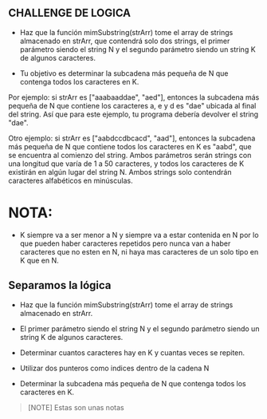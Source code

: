 ## CHALLENGE DE LOGICA

- Haz que la función mimSubstring(strArr) tome el array de strings almacenado en strArr, que contendrá solo dos strings, el primer parámetro siendo el string N y el segundo parámetro siendo un string K de algunos caracteres. 

- Tu objetivo es determinar la subcadena más pequeña de N que contenga todos los caracteres en K. 

Por ejemplo: si strArr es ["aaabaaddae", "aed"], entonces la subcadena más pequeña de N que contiene los caracteres a, e y d es "dae" ubicada al final del string. Así que para este ejemplo, tu programa debería devolver el string "dae".

Otro ejemplo: si strArr es ["aabdccdbcacd", "aad"], entonces la subcadena más pequeña de N que contiene todos los caracteres en K es "aabd", que se encuentra al comienzo del string. Ambos parámetros serán strings con una longitud que varía de 1 a 50 caracteres, y todos los caracteres de K existirán en algún lugar del string N. Ambos strings solo contendrán caracteres alfabéticos en minúsculas.

# NOTA:
- K siempre va a ser menor a N y siempre va a estar contenida en N por lo que pueden haber caracteres repetidos pero nunca van a haber caracteres que no esten en N, ni haya mas caracteres de un solo tipo en K que en N.

<!-- Logica propia, puede haber otras soluciones o formas de resolverlo -->

## Separamos la lógica

- Haz que la función mimSubstring(strArr) tome el array de strings almacenado en strArr. 

- El primer parámetro siendo el string N y el segundo parámetro siendo un string K de algunos caracteres.

- Determinar cuantos caracteres hay en K y cuantas veces se repiten.

- Utilizar dos punteros como indices dentro de la cadena N

- Determinar la subcadena más pequeña de N que contenga todos los caracteres en K.

> [NOTE]
Estas son unas notas

